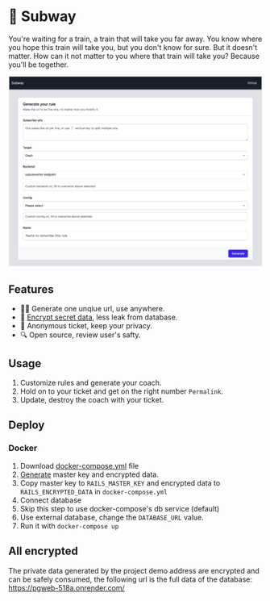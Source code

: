 # 🚉 Subway

You're waiting for a train, a train that will take you far away.
You know where you hope this train will take you, but you don't know for sure. But it doesn't matter.
How can it not matter to you where that train will take you? Because you'll be together.

![Intro](docs/assets/images/intro.png)

## Features

- 🤹‍♂️ Generate one unqiue url, use anywhere.
- 🔐 [Encrypt secret data](https://guides.rubyonrails.org/active_record_encryption.html), less leak from database.
- 🎫 Anonymous ticket, keep your privacy.
- 🔍 Open source, review user's safty.

## Usage

1. Customize rules and generate your coach.
1. Hold on to your ticket and get on the right number `Permalink`.
1. Update, destroy the coach with your ticket.

## Deploy

### Docker

1. Download [docker-compose.yml](https://raw.githubusercontent.com/0x5c3p73r/subway/main/docker-compose.yml) file
1. [Generate](https://subway-naf0.onrender.com/tools/encrypted_data) master key and encrypted data.
1. Copy master key to `RAILS_MASTER_KEY` and encrypted data to `RAILS_ENCRYPTED_DATA` in `docker-compose.yml`
1. Connect database
  1. Skip this step to use docker-compose's db service (default)
  1. Use external database, change the `DATABASE_URL` value.
1. Run it with `docker-compose up`

## All encrypted

The private data generated by the project demo address are encrypted and can be safely consumed,
the following url is the full data of the database: https://pgweb-518a.onrender.com/
